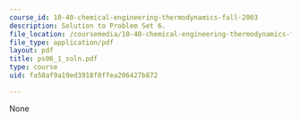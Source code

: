 ```yaml
---
course_id: 10-40-chemical-engineering-thermodynamics-fall-2003
description: Solution to Problem Set 6.
file_location: /coursemedia/10-40-chemical-engineering-thermodynamics-fall-2003/fa50af9a19ed3918f8ffea206427b872_ps06_1_soln.pdf
file_type: application/pdf
layout: pdf
title: ps06_1_soln.pdf
type: course
uid: fa50af9a19ed3918f8ffea206427b872

---
```

None